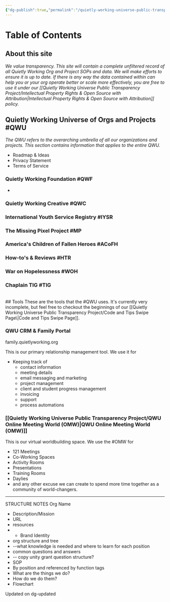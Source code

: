 ```yaml
---
{"dg-publish":true,"permalink":"/quietly-working-universe-public-transparency-project/table-of-contents/","tags":["QWU","QWF","IYSR","MP","ACoFH","HTR","WOH","TIG","gardenEntry","gardenEntry","gardenEntry","gardenEntry","gardenEntry"],"noteIcon":""}
---
```


# Table of Contents

## About this site
*We value transparency. This site will contain a complete unfiltered record of all Quietly Working Org and Project SOPs and data. We will make efforts to ensure it is up to date. If there is any way the data contained within can help you or your org operate better or scale more effectively, you are free to use it under our [[Quietly Working Universe Public Transparency Project/Intellectual Property Rights & Open Source with Attribution\|Intellectual Property Rights & Open Source with Attribution]] policy.*


## Quietly Working Universe of Orgs and Projects #QWU
*The QWU refers to the overarching umbrella of all our organizations and projects. This section contains information that applies to the entire QWU.*
- Roadmap & Ideas
- Privacy Statement
- Terms of Service
### Quietly Working Foundation #QWF
- 
### Quietly Working Creative #QWC
### International Youth Service Registry #IYSR
### The Missing Pixel Project #MP
### America's Children of Fallen Heroes #ACoFH
### How-to's & Reviews #HTR
### War on Hopelessness #WOH
### Chaplain TIG #TIG
<br>
## Tools
These are the tools that the #QWU uses.
It's currently very incomplete, but feel free to checkout the beginnings of our [[Quietly Working Universe Public Transparency Project/Code and Tips Swipe Page\|Code and Tips Swipe Page]].

### QWU CRM & Family Portal
family.quietlyworking.org

This is our primary relationship management tool. We use it for
- Keeping track of
	- contact information
	- meeting details
	- email messaging and marketing
	- project management
	- client and student progress management
	- invoicing
	- support
	- process automations
### [[Quietly Working Universe Public Transparency Project/QWU Online Meeting World (OMW)\|QWU Online Meeting World (OMW)]]
This is our virtual worldbuilding space. We use the #OMW for
- 121 Meetings
- Co-Working Spaces
- Activity Rooms
- Presentations
- Training Rooms
- Daylies
- and any other excuse we can create to spend more time together as a community of world-changers.


---

STRUCTURE NOTES
Org Name
- Description/Mission
- URL
- resources
- - Brand Identity 
- org structure and tree
- --what knowledge is needed and where to learn for each position
- common questions and answers
- -- copy unity grant question structure?
- SOP 
- By position and referenced by function tags
- What are the things we do?
- How do we do them?
- Flowchart 

Updated on dg-updated

